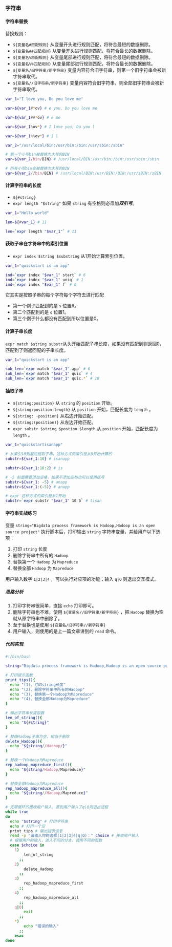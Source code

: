### 字符串

#### 字符串替换

替换规则：

- `${变量名#匹配规则}` 从变量开头进行规则匹配，将符合最短的数据删除。
- `${变量名##匹配规则}` 从变量开头进行规则匹配，将符合最长的数据删除。
- `${变量名%匹配规则}` 从变量尾部进行规则匹配，将符合最短的数据删除。
- `${变量名%%匹配规则}` 从变量尾部进行规则匹配，将符合最长的数据删除。
- `${变量名/旧字符串/新字符串}` 变量内容符合旧字符串，则第一个旧字符串会被新字符串取代。
- `${变量名//旧字符串/新字符串}` 变量内容符合旧字符串，则全部旧字符串会被新字符串取代。



```bash
var_1="I love you, Do you love me"

var=${var_1#*ov} # e you, Do you love me

var=${var_1##*ov} # e me

var=${var_1%ov*} # I love you, Do you l

var=${var_1%%ov*} # I l

var_2="/usr/local/bin:/usr/bin:/bin:/usr/sbin:/sbin"

# 第一个小写bin被替换为大写的BIN
var=${var_2/bin/BIN} # /usr/local/BIN:/usr/bin:/bin:/usr/sbin:/sbin 

# 所有小写bin会被替换为大写的BIN
var=${var_2//bin/BIN} # /usr/local/BIN:/usr/BIN:/BIN:/usr/sBIN:/sBIN
```



#### 计算字符串的长度

- `${#string}` 
- `expr length "$string"` 如果 `string` 有空格则必须加***双引号***。

```bash
var_1="Hello world"

len=${#var_1} # 11

len=`expr length "$var_1"` # 11
```



#### 获取子串在字符串中的索引位置

- `expr index $string $substring` 从1开始计算索引位置。

```bash
var_1="quickstart is an app"

ind=`expr index "$var_1" start` # 6
ind=`expr index "$var_1" uniq` # 1
ind=`expr index "$var_1" f` # 0
```

它其实是按照子串的每个字符每个字符去进行匹配

- 第一个例子匹配到的是 `s` 位置6。
- 第二个匹配到的是 `q` 位置1。
- 第三个例子什么都没有匹配到所以位置是0。



#### 计算子串长度

`expr match $string substr`从头开始匹配子串长度，如果没有匹配到则返回0，匹配到了则返回配的子串长度。

```bash
var_1="quickstart is an app"

sub_len=`expr match "$var_1" app` # 0
sub_len=`expr match "$var_1" quic` # 4
sub_len=`expr match "$var_1" quic.*` # 18
```



#### 抽取子串

- `${string:position}` 从 `string` 的 `position` 开始。
- `${string:position:length}` 从 `position` 开始，匹配长度为 `length` 。
- `${string: -position}` 从右边开始匹配。
- `${string:(position)}` 从左边开始匹配。
- `expr substr $string $postion $length` 从 `position` 开始，匹配长度为 `length` 。

```bash
var_1="quickstartisanapp"

# 从索引10到最后提取子串，这种方式的索引是从0开始计算的
substr=${var_1:10} # isanapp

substr=${var_1:10:2} # is

# -5 前面需要添加空格，如果不添加空格也可以使用括号
substr=${var_1: -5} # anapp
substr=${var_1:(-5)} # anapp

# expr 这种方式的索引是从1开始
substr=`expr substr "$var_1" 10 5` # tisan
```



#### 字符串实战练习

变量 `string="Bigdata process framework is Hadoop,Hadoop is an open source project"` 执行脚本后，打印输出 `string` 字符串变量，并给用户以下选项：

1. 打印 `string` 长度
2. 删除字符串中所有的 `Hadoop` 
3. 替换第一个 `Hadoop` 为 `Mapreduce` 
4. 替换全部 `Hadoop` 为 `Mapreduce` 

用户输入数字 `1|2|3|4` ，可以执行对应项的功能；输入 `q|Q` 则退出交互模式。



##### 思路分析

1. 打印字符串很简单，直接 `echo` 打印即可。
2. 删除字符串也不难，使用 `${变量名//旧字符串/新字符串}` ，把 `Hadoop` 替换为空就从原字符串中删除了。
3. 至于替换也是使用 `${变量名/旧字符串//新字符串}`
4. 用户输入，则使用的是上一篇文章讲到的 `read` 命令。



##### 代码实现

```bash
#!/bin/bash

string="Bigdata process framework is Hadoop,Hadoop is an open source project"

# 打印提示函数
print_tips(){
  echo "(1)、打印string长度"
  echo "(2)、删除字符串中所有的Hadoop"
  echo "(3)、替换第一个Hadoop为Mapreduce"
  echo "(4)、替换全部Hadoop为Mapreduce"
}

# 输出字符串长度函数
len_of_string(){
  echo "${#string}"
}

# 替换Hadoop子串为空，相当于删除
delete_Hadoop(){
  echo "${string//Hadoop/}"
}

# 替换一个Hadoop为Mapreduce
rep_hadoop_mapreduce_first(){
  echo "${string/Hadoop/Mapreduce}"
}

# 替换全部Hadoop为Mapreduce
rep_hadoop_mapreduce_all(){
  echo "${string//Hadoop/Mapreduce}"
}

# 无限循环的接收用户输入，直到用户输入了q|Q则退出进程
while true
do
  echo "$string" # 打印字符串
  echo # 打印一个空
  print_tips # 输出提示信息
  read -p "请输入你的选择(1|2|3|4|q|Q)：" choice # 接收用户输入
  # 根据用户的输入，进入不同的分支，调用不同的函数
  case $choice in
    1)
    	len_of_string
      ;;
    2)
    	delete_Hadoop
      ;;
    3)
    	rep_hadoop_mapreduce_first
      ;;
    4)
    	rep_hadoop_mapreduce_all
      ;;
    q|Q)
    	exit
      ;;
    *)
    	echo "错误的输入"
      ;;
    esac  
done
```